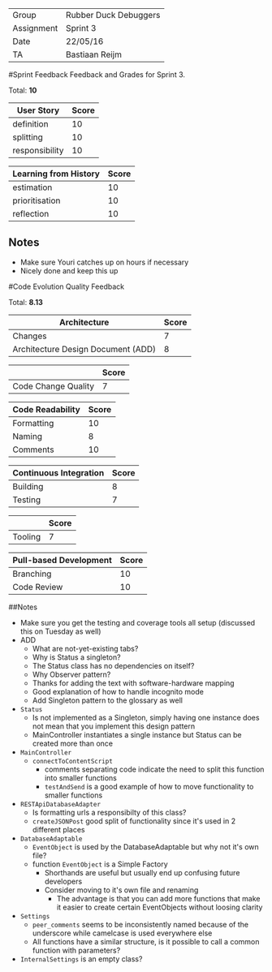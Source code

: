 |      |            |
|------|------------|
|Group | Rubber Duck Debuggers |
|Assignment|Sprint 3|
|Date|22/05/16|
|TA|Bastiaan Reijm|

#Sprint Feedback
Feedback and Grades for Sprint 3.

Total: **10**

| User Story | Score |
|------------|-------|
| definition | 10    |
| splitting  | 10    |
| responsibility | 10 |

| Learning from History | Score |
|-----------------------|-------|
| estimation            | 10    |
| prioritisation        | 10    |
| reflection            | 10    |

## Notes
* Make sure Youri catches up on hours if necessary
* Nicely done and keep this up 

#Code Evolution Quality Feedback

Total: **8.13**

| Architecture                       | Score |
|------------------------------------|-------|
| Changes                            |  7    |
| Architecture Design Document (ADD) |  8    |

|                     | Score |
|---------------------|-------|
| Code Change Quality |  7    |

| Code Readability | Score |
|------------------|-------|
| Formatting       | 10    |
| Naming           |  8    |
| Comments         | 10    |

| Continuous Integration | Score |
|------------------------|-------|
| Building               | 8     |
| Testing                | 7     |

|         | Score |
|---------|-------|
| Tooling | 7     |

| Pull-based Development | Score |
|------------------------|-------|
| Branching              | 10     |
| Code Review            | 10     |

##Notes
* Make sure you get the testing and coverage tools all setup (discussed this on Tuesday as well)
* ADD
	* What are not-yet-existing tabs?
	* Why is Status a singleton?
	* The Status class has no dependencies on itself?
	* Why Observer pattern?
	* Thanks for adding the text with software-hardware mapping
	* Good explanation of how to handle incognito mode
	* Add Singleton pattern to the glossary as well
* `Status`
	* Is not implemented as a Singleton, simply having one instance does not mean that you implement this design pattern
	* MainController instantiates a single instance but Status can be created more than once
* `MainController`
	* `connectToContentScript`
		* comments separating code indicate the need to split this function into smaller functions
		* `testAndSend` is a good example of how to move functionality to smaller functions
* `RESTApiDatabaseAdapter`
	* Is formatting urls a responsibilty of this class?
	* `createJSONPost` good split of functionality since it's used in 2 different places
* `DatabaseAdaptable`
	* `EventObject` is used by the DatabaseAdaptable but why not it's own file?
	* function `EventObject` is a Simple Factory
		* Shorthands are useful but usually end up confusing future developers
		* Consider moving to it's own file and renaming
			* The advantage is that you can add more functions that make it easier to create certain EventObjects without loosing clarity
* `Settings`
	* `peer_comments` seems to be inconsistently named because of the underscore while camelcase is used everywhere else
	* All functions have a similar structure, is it possible to call a common function with parameters?
* `InternalSettings` is an empty class?